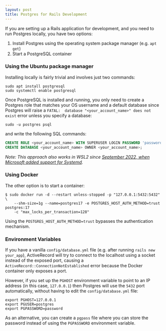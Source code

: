 ```yaml
---
layout: post
title: Postgres for Rails Development
---
```

If you are setting up a Rails application for development, and you need to run Postgres locally,
you have two options:

1. Install Postgres using the operating system package manager (e.g. `apt get`)
2. Start a PostgreSQL container

### Using the Ubuntu package manager

Installing locally is fairly trivial and involves just two commands:

```shell-session
sudo apt install postgresql
sudo systemctl enable postgresql
```

Once PostgreSQL is installed and running, you only need to create a Postgres role that matches
your OS username and a default database since Postgres will raise a
`FATAL:  database "<your_account_name>" does not exist` error unless you specify a database:

```shell-session
sudo -u postgres psql
```

and write the following SQL commands:

```sql
CREATE ROLE <your_account_name> WITH SUPERUSER LOGIN PASSWORD 'password';
CREATE DATABASE <your_account_name> OWNER <your_account_name>;
```

_Note: This approach also works in WSL2 since [September 2022, when Microsoft added support for Systemd][wsl-systemd]._

[wsl-systemd]: https://devblogs.microsoft.com/commandline/systemd-support-is-now-available-in-wsl/

### Using Docker

The other option is to start a container:

```shell-session
$ sudo docker run -d --restart unless-stopped -p "127.0.0.1:5432:5432" \
    --shm-size=1g --name=postgres17 -e POSTGRES_HOST_AUTH_METHOD=trust postgres:17
    -c "max_locks_per_transaction=128"
```

Using the `POSTGRES_HOST_AUTH_METHOD=trust` bypasses the authentication mechanism.

### Environment Variables

If you have a vanilla `config/database.yml` file (e.g. after running `rails new your_app`), ActiveRecord will try
to connect to the localhost using a socket instead of the exposed port, causing a `ActiveRecord::ConnectionNotEstablished`
error because the Docker container only exposes a port.

However, if you set up the `PGHOST` environment variable to point to an IP address (in this case, `127.0.0.1`)
then Postgres will use the `5432` port automatically, without having to edit the `config/database.yml` file:

```shell
export PGHOST=127.0.0.1
export PGUSER=postgres
export PGPASSWORD=password
```

As an alternative, you can create a `pgpass` file where you can store the password
instead of using the `PGPASSWORD` environment variable.
